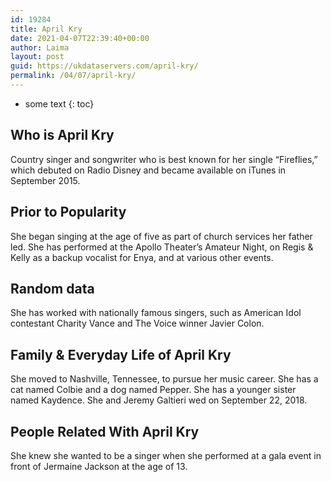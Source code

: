 ```yaml
---
id: 19284
title: April Kry
date: 2021-04-07T22:39:40+00:00
author: Laima
layout: post
guid: https://ukdataservers.com/april-kry/
permalink: /04/07/april-kry/
---
```


* some text
{: toc}


## Who is April Kry
                  
                  
                  
Country singer and songwriter who is best known for her single &#8220;Fireflies,&#8221; which debuted on Radio Disney and became available on iTunes in September 2015.
                  
              
            
              
            
                
                
                
## Prior to Popularity
                  
                  
                  
She began singing at the age of five as part of church services her father led. She has performed at the Apollo Theater&#8217;s Amateur Night, on Regis & Kelly as a backup vocalist for Enya, and at various other events.
                  
              
            
              
            
                
                
                
## Random data
                  
                  
                  
She has worked with nationally famous singers, such as American Idol contestant Charity Vance and The Voice winner Javier Colon.
                  
              
            
              
            
                
                
                
## Family & Everyday Life of April Kry
                  
                  
                  
She moved to Nashville, Tennessee, to pursue her music career. She has a cat named Colbie and a dog named Pepper. She has a younger sister named Kaydence. She and Jeremy Galtieri wed on September 22, 2018.
                  
              
            
              
            
                
                
                
## People Related With April Kry
                  
                  
                  
She knew she wanted to be a singer when she performed at a gala event in front of Jermaine Jackson at the age of 13.
                  
              
            
              
            
                
              
            
              
              
            
            
              
            
          
          
          